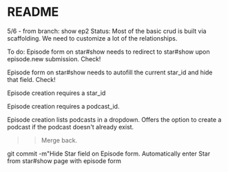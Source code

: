 # README

5/6 - from branch: show ep2
Status: Most of the basic crud is built via scaffolding. We need to customize a lot of the relationships. 

To do:
Episode form on star#show needs to redirect to star#show upon episode.new submission. Check!

Episode form on star#show needs to autofill the current star_id and hide that field. Check!

Episode creation requires a star_id

Episode creation requires a podcast_id. 

Episode creation lists podcasts in a dropdown. Offers the option to create a podcast if the podcast doesn't already exist. 
<!-- <%= form.select :star_id, options_for_select([[@star.name, @star.id]]) %>  -->

>> Merge back.

git commit -m"Hide Star field on Episode form. Automatically enter Star from star#show page with episode form
